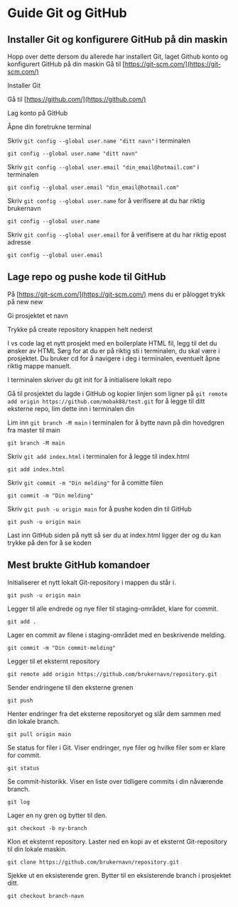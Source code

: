 # Guide Git og GitHub

## Installer Git og konfigurere GitHub på din maskin
Hopp over dette dersom du allerede har installert Git, laget Github konto og konfigurert GitHub på din maskin
Gå til [https://git-scm.com/](https://git-scm.com/) 

Installer Git

Gå til [https://github.com/](https://github.com/)

Lag konto på GitHub

Åpne din foretrukne terminal

Skriv `git config --global user.name "ditt navn"` i terminalen
 ```
git config --global user.name "ditt navn"
```
Skriv `git config --global user.email "din_email@hotmail.com"` i terminalen
 ```
git config --global user.email "din_email@hotmail.com"
```
Skriv `git config --global user.name` for å verifisere at du har riktig brukernavn
```
git config --global user.name
```
Skriv `git config --global user.email` for å verifisere at du har riktig epost adresse
```
git config --global user.email
```

## Lage repo og pushe kode til GitHub
På [https://git-scm.com/](https://git-scm.com/) mens du er pålogget trykk på new new

Gi prosjektet et navn

Trykke på create repository knappen helt nederst

I vs code lag et nytt prosjekt med en boilerplate HTML fil, legg til det du ønsker av HTML
Sørg for at du er på riktig sti i terminalen, du skal være i prosjektet. Du bruker cd for å navigere i deg i terminalen, eventuelt åpne riktig mappe manuelt.

I terminalen skriver du git init for å initialisere lokalt repo

Gå til prosjektet du lagde i GitHub og kopier linjen som ligner på ``` git remote add origin https://github.com/mobak88/test.git ``` for å legge til ditt eksterne repo, lim dette inn i terminalen din

Lim inn `git branch -M main` i terminalen for å bytte navn på din hovedgren fra master til main
 ```
git branch -M main
```
Skriv `git add index.html` i terminalen for å legge til index.html
 ```
git add index.html
```

Skriv `git commit -m "Din melding"` for å comitte filen
 ```
git commit -m "Din melding"
```

Skriv `git push -u origin main` for å pushe koden din til GitHub
 ```
git push -u origin main
```

Last inn GitHub siden på nytt så ser du at index.html ligger der og du kan trykke på den for å se koden

## Mest brukte GitHub komandoer

Initialiserer et nytt lokalt Git-repository i mappen du står i.
```
git push -u origin main
``` 

Legger til alle endrede og nye filer til staging-området, klare for commit.
```
git add .
```

Lager en commit av filene i staging-området med en beskrivende melding.
```
git commit -m "Din commit-melding"
```

Legger til et eksternt repository
```
git remote add origin https://github.com/brukernavn/repository.git
```

Sender endringene til den eksterne grenen
```
git push
```

Henter endringer fra det eksterne repositoryet og slår dem sammen med din lokale branch.
 ```
 git pull origin main
 ```

Se status for filer i Git. Viser endringer, nye filer og hvilke filer som er klare for commit.
```
git status
```

Se commit-historikk. Viser en liste over tidligere commits i din nåværende branch.
```
git log
```

Lager en ny gren og bytter til den.
 ```
 git checkout -b ny-branch
 ```

Klon et eksternt repository. Laster ned en kopi av et eksternt Git-repository til din lokale maskin.
```
git clone https://github.com/brukernavn/repository.git
```

Sjekke ut en eksisterende gren. Bytter til en eksisterende branch i prosjektet ditt.
 ```
 git checkout branch-navn
 ```
